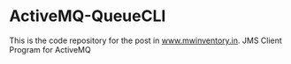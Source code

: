 # ActiveMQ-QueueCLI
This is the code repository for the post in www.mwinventory.in. JMS Client Program for ActiveMQ
